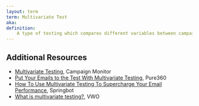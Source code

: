```yaml
---
layout: term
term: Multivariate Test
aka:
definition:
    A type of testing which compares different variables between campaigns in order to determine which variables work the best. Works well for broader tests on content, as opposed to the more focused A/B Split Test.
---
```


## Additional Resources

- [Multivariate Testing](https://www.campaignmonitor.com/resources/glossary/multivariate-testing/), Campaign Monitor
- [Put Your Emails to the Test With Multivariate Testing](https://www.pure360.com/multivariate-testing/), Pure360
- [How To Use Multivariate Testing To Supercharge Your Email Performance](https://www.springbot.com/resources/bot-blog/how-to-use-multivariate-testing-to-supercharge-your-email-performance/), Springbot
- [What is multivariate testing?](https://vwo.com/multivariate-testing/), VWO